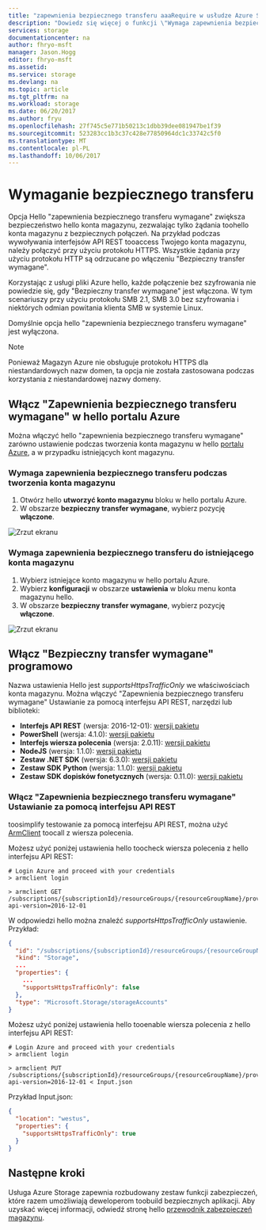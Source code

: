 ```yaml
---
title: "zapewnienia bezpiecznego transferu aaaRequire w usłudze Azure Storage | Dokumentacja firmy Microsoft"
description: "Dowiedz się więcej o funkcji \"Wymaga zapewnienia bezpiecznego transferu\" hello usługi Azure Storage i jak tooenable go."
services: storage
documentationcenter: na
author: fhryo-msft
manager: Jason.Hogg
editor: fhryo-msft
ms.assetid: 
ms.service: storage
ms.devlang: na
ms.topic: article
ms.tgt_pltfrm: na
ms.workload: storage
ms.date: 06/20/2017
ms.author: fryu
ms.openlocfilehash: 27f745c5e771b50213c1dbb39dee081947be1f39
ms.sourcegitcommit: 523283cc1b3c37c428e77850964dc1c33742c5f0
ms.translationtype: MT
ms.contentlocale: pl-PL
ms.lasthandoff: 10/06/2017
---
```

# <a name="require-secure-transfer"></a>Wymaganie bezpiecznego transferu

Opcja Hello "zapewnienia bezpiecznego transferu wymagane" zwiększa bezpieczeństwo hello konta magazynu, zezwalając tylko żądania toohello konta magazynu z bezpiecznych połączeń. Na przykład podczas wywoływania interfejsów API REST tooaccess Twojego konta magazynu, należy połączyć przy użyciu protokołu HTTPS. Wszystkie żądania przy użyciu protokołu HTTP są odrzucane po włączeniu "Bezpieczny transfer wymagane".

Korzystając z usługi pliki Azure hello, każde połączenie bez szyfrowania nie powiedzie się, gdy "Bezpieczny transfer wymagane" jest włączona. W tym scenariuszy przy użyciu protokołu SMB 2.1, SMB 3.0 bez szyfrowania i niektórych odmian powitania klienta SMB w systemie Linux. 

Domyślnie opcja hello "zapewnienia bezpiecznego transferu wymagane" jest wyłączona.

> [!NOTE]
> Ponieważ Magazyn Azure nie obsługuje protokołu HTTPS dla niestandardowych nazw domen, ta opcja nie została zastosowana podczas korzystania z niestandardowej nazwy domeny.

## <a name="enable-secure-transfer-required-in-hello-azure-portal"></a>Włącz "Zapewnienia bezpiecznego transferu wymagane" w hello portalu Azure

Można włączyć hello "zapewnienia bezpiecznego transferu wymagane" zarówno ustawienie podczas tworzenia konta magazynu w hello [portalu Azure](https://portal.azure.com), a w przypadku istniejących kont magazynu.

### <a name="require-secure-transfer-when-you-create-a-storage-account"></a>Wymaga zapewnienia bezpiecznego transferu podczas tworzenia konta magazynu

1. Otwórz hello **utworzyć konto magazynu** bloku w hello portalu Azure.
1. W obszarze **bezpieczny transfer wymagane**, wybierz pozycję **włączone**.

  ![Zrzut ekranu](./media/storage-require-secure-transfer/secure_transfer_field_in_portal_en_1.png)

### <a name="require-secure-transfer-for-an-existing-storage-account"></a>Wymaga zapewnienia bezpiecznego transferu do istniejącego konta magazynu

1. Wybierz istniejące konto magazynu w hello portalu Azure.
1. Wybierz **konfiguracji** w obszarze **ustawienia** w bloku menu konta magazynu hello.
1. W obszarze **bezpieczny transfer wymagane**, wybierz pozycję **włączone**.

  ![Zrzut ekranu](./media/storage-require-secure-transfer/secure_transfer_field_in_portal_en_2.png)

## <a name="enable-secure-transfer-required-programmatically"></a>Włącz "Bezpieczny transfer wymagane" programowo

Nazwa ustawienia Hello jest _supportsHttpsTrafficOnly_ we właściwościach konta magazynu. Można włączyć "Zapewnienia bezpiecznego transferu wymagane" Ustawianie za pomocą interfejsu API REST, narzędzi lub biblioteki:

* **Interfejs API REST** (wersja: 2016-12-01): [wersji pakietu](https://docs.microsoft.com/en-us/rest/api/storagerp/storageaccounts)
* **PowerShell** (wersja: 4.1.0): [wersji pakietu](https://docs.microsoft.com/en-us/powershell/module/azurerm.storage/set-azurermstorageaccount?view=azurermps-4.1.0)
* **Interfejs wiersza polecenia** (wersja: 2.0.11): [wersji pakietu](https://pypi.python.org/pypi/azure-cli-storage/2.0.11)
* **NodeJS** (wersja: 1.1.0): [wersji pakietu](https://www.npmjs.com/package/azure-arm-storage/)
* **Zestaw .NET SDK** (wersja: 6.3.0): [wersji pakietu](https://www.nuget.org/packages/Microsoft.Azure.Management.Storage/6.3.0-preview)
* **Zestaw SDK Python** (wersja: 1.1.0): [wersji pakietu](https://pypi.python.org/pypi/azure-mgmt-storage/1.1.0)
* **Zestaw SDK dopisków fonetycznych** (wersja: 0.11.0): [wersji pakietu](https://rubygems.org/gems/azure_mgmt_storage)

### <a name="enable-secure-transfer-required-setting-with-rest-api"></a>Włącz "Zapewnienia bezpiecznego transferu wymagane" Ustawianie za pomocą interfejsu API REST

toosimplify testowanie za pomocą interfejsu API REST, można użyć [ArmClient](https://github.com/projectkudu/ARMClient) toocall z wiersza polecenia.

 Możesz użyć poniżej ustawienia hello toocheck wiersza polecenia z hello interfejsu API REST:

```
# Login Azure and proceed with your credentials
> armclient login

> armclient GET  /subscriptions/{subscriptionId}/resourceGroups/{resourceGroupName}/providers/Microsoft.Storage/storageAccounts/{accountName}?api-version=2016-12-01
```

W odpowiedzi hello można znaleźć _supportsHttpsTrafficOnly_ ustawienie. Przykład:

```Json
{
  "id": "/subscriptions/{subscriptionId}/resourceGroups/{resourceGroupName}/providers/Microsoft.Storage/storageAccounts/{accountName}",
  "kind": "Storage",
  ...
  "properties": {
    ...
    "supportsHttpsTrafficOnly": false
  },
  "type": "Microsoft.Storage/storageAccounts"
}
```

Możesz użyć poniżej ustawienia hello tooenable wiersza polecenia z hello interfejsu API REST:

```
# Login Azure and proceed with your credentials
> armclient login

> armclient PUT /subscriptions/{subscriptionId}/resourceGroups/{resourceGroupName}/providers/Microsoft.Storage/storageAccounts/{accountName}?api-version=2016-12-01 < Input.json
```
Przykład Input.json:
```Json
{
  "location": "westus",
  "properties": {
    "supportsHttpsTrafficOnly": true
  }
}
```

## <a name="next-steps"></a>Następne kroki
Usługa Azure Storage zapewnia rozbudowany zestaw funkcji zabezpieczeń, które razem umożliwiają deweloperom toobuild bezpiecznych aplikacji. Aby uzyskać więcej informacji, odwiedź stronę hello [przewodnik zabezpieczeń magazynu](storage-security-guide.md).
